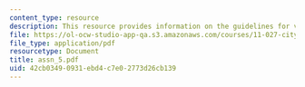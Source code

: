 ```yaml
---
content_type: resource
description: This resource provides information on the guidelines for various exercises.
file: https://ol-ocw-studio-app-qa.s3.amazonaws.com/courses/11-027-city-to-city-comparing-researching-and-writing-about-cities-spring-2006/42cb03490931ebd4c7e02773d26cb139_assn_5.pdf
file_type: application/pdf
resourcetype: Document
title: assn_5.pdf
uid: 42cb0349-0931-ebd4-c7e0-2773d26cb139
---
```

